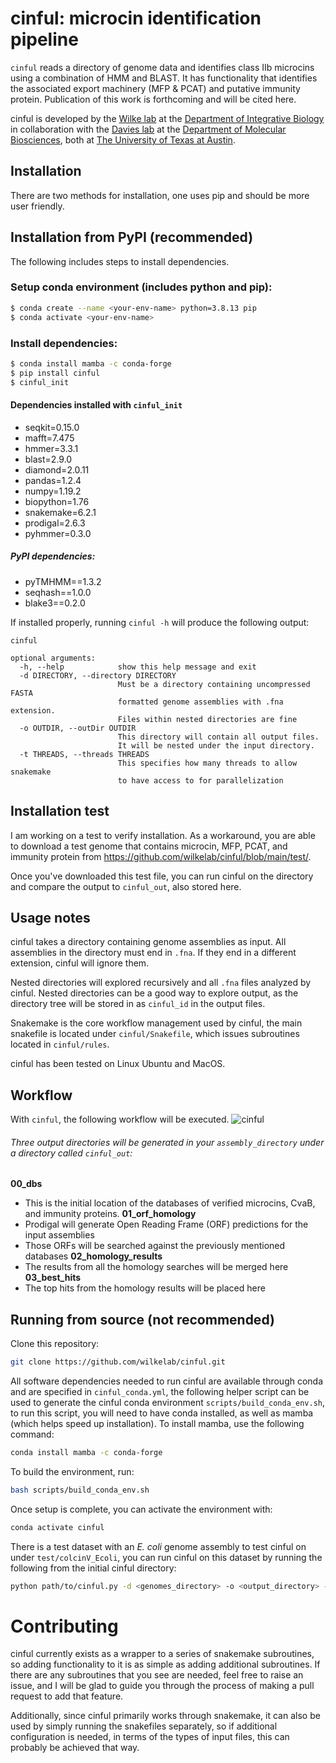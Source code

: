 # cinful: microcin identification pipeline
`cinful` reads a directory of genome data and identifies class IIb microcins using a combination of HMM and BLAST. It has functionality that identifies the associated export machinery (MFP & PCAT) and putative immunity protein. Publication of this work is forthcoming and will be cited here.

cinful is developed by the [Wilke lab](https://wilkelab.org/) at the [Department of Integrative Biology](https://integrativebio.utexas.edu/) in collaboration with the [Davies lab](https://bwdaviesutaustin.org/) at the [Department of Molecular Biosciences](https://molecularbiosci.utexas.edu/), both at [The University of Texas at Austin](https://www.utexas.edu/).

## Installation
There are two methods for installation, one uses pip and should be more user friendly.

## Installation from PyPI (recommended)

The following includes steps to install dependencies.

### Setup conda environment (includes python and pip):
```bash
$ conda create --name <your-env-name> python=3.8.13 pip
$ conda activate <your-env-name>
```
### Install dependencies:
```bash
$ conda install mamba -c conda-forge
$ pip install cinful
$ cinful_init
```
#### Dependencies installed with `cinful_init`
* seqkit=0.15.0
* mafft=7.475
* hmmer=3.3.1
* blast=2.9.0
* diamond=2.0.11
* pandas=1.2.4
* numpy=1.19.2
* biopython=1.76
* snakemake=6.2.1
* prodigal=2.6.3
* pyhmmer=0.3.0

##### PyPI dependencies:
* pyTMHMM==1.3.2
* seqhash==1.0.0
* blake3==0.2.0


If installed properly, running `cinful -h` will produce the following output:

```
cinful

optional arguments:
  -h, --help            show this help message and exit
  -d DIRECTORY, --directory DIRECTORY
                        Must be a directory containing uncompressed FASTA 
                        formatted genome assemblies with .fna extension. 
                        Files within nested directories are fine
  -o OUTDIR, --outDir OUTDIR
                        This directory will contain all output files. 
                        It will be nested under the input directory.
  -t THREADS, --threads THREADS
                        This specifies how many threads to allow snakemake 
                        to have access to for parallelization
```


## Installation test

I am working on a test to verify installation. As a workaround, you are able to download a test genome that contains microcin, MFP, PCAT, and immunity protein from https://github.com/wilkelab/cinful/blob/main/test/.

Once you've downloaded this test file, you can run cinful on the directory and compare the output to `cinful_out`, also stored here.

## Usage notes

cinful takes a directory containing genome assemblies as input. All assemblies in the directory must end in `.fna`. If they end in a different extension, cinful will ignore them. 

Nested directories will explored recursively and all `.fna` files analyzed by cinful. Nested directories can be a good way to explore output, as the directory tree will be stored in as `cinful_id` in the output files.

Snakemake is the core workflow management used by cinful, the main snakefile is located under `cinful/Snakefile`, which issues subroutines located in `cinful/rules`.

cinful has been tested on Linux Ubuntu and MacOS.

## Workflow

With `cinful`, the following workflow will be executed.
![cinful](figures/cinful_workflow.inkscape.svg)

###### Three output directories will be generated in your `assembly_directory` under a directory called `cinful_out`:
**00_dbs**
* This is the initial location of the databases of verified microcins, CvaB, and immunity proteins.
**01_orf_homology**
* Prodigal will generate Open Reading Frame (ORF) predictions for the input assemblies
* Those ORFs will be searched against the previously mentioned databases
**02_homology_results**
* The results from all the homology searches will be merged here
**03_best_hits**
* The top hits from the homology results will be placed here

## Running from source (not recommended)

Clone this repository:

```bash
git clone https://github.com/wilkelab/cinful.git
```
All software dependencies needed to run cinful are available through conda and are specified in `cinful_conda.yml`, the following helper script can be used to generate the cinful conda environment `scripts/build_conda_env.sh`, to run this script, you will need to have conda installed, as well as mamba (which helps speed up installation). To install mamba, use the following command:

```bash
conda install mamba -c conda-forge
```

To build the environment, run:
```bash
bash scripts/build_conda_env.sh
```

Once setup is complete, you can activate the environment with:
```bash
conda activate cinful
```

There is a test dataset with an _E. coli_ genome assembly to test cinful on under `test/colcinV_Ecoli`, you can run cinful on this dataset by running the following from the initial cinful directory:
```bash
python path/to/cinful.py -d <genomes_directory> -o <output_directory> -t <threads>
```

# Contributing

cinful currently exists as a wrapper to a series of snakemake subroutines, so adding functionality to it is as simple as adding additional subroutines. If there are any subroutines that you see are needed, feel free to raise an issue, and I will be glad to guide you through the process of making a pull request to add that feature.

Additionally, since cinful primarily works through snakemake, it can also be used by simply running the snakefiles separately, so if additional configuration is needed, in terms of the types of input files, this can probably be achieved that way.
